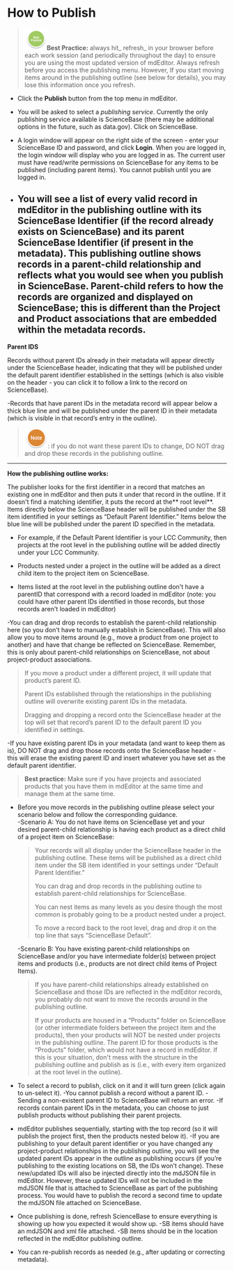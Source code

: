 # How to Publish

> ![](/assets/BestPracticeSmall.png)**Best Practice:** always hit_ refresh_ in your browser before each work session \(and periodically throughout the day\) to ensure you are using the most updated version of mdEditor. Always refresh before you access the publishing menu. However, If you start moving items around in the publishing outline \(see below for details\), you may lose this information once you refresh.



* Click the **Publish** button from the top menu in mdEditor.

* You will be asked to select a _publishing service_. Currently the only publishing service available is ScienceBase \(there may be additional options in the future, such as data.gov\). Click on ScienceBase.

* A login window will appear on the right side of the screen - enter your ScienceBase ID and password, and click **Login**. When you are logged in, the login window will display who you are logged in as. The current user must have read/write permissions on ScienceBase for any items to be published \(including parent items\). You cannot publish until you are logged in.                             

* You will see a list of every valid record in mdEditor in the publishing outline with its ScienceBase Identifier \(if the record already exists on ScienceBase\) and its parent ScienceBase Identifier \(if present in the metadata\). This publishing outline shows records in a parent-child relationship and reflects what you would see when you publish in ScienceBase. Parent-child refers to how the records are organized and displayed on ScienceBase; this is different than the Project and Product associations that are embedded within the metadata records. 
  ---

**Parent IDS**

Records without parent IDs already in their metadata will appear directly under the ScienceBase header, indicating that they will be published under the default parent identifier established in the settings \(which is also visible on the header - you can click it to follow a link to the record on ScienceBase\).

-Records that have parent IDs in the metadata record will appear below a thick blue line and will be published under the parent ID in their metadata \(which is visible in that record’s entry in the outline\). 

> ![](/assets/NoteSmall.png): if you do not want these parent IDs to change, DO NOT drag and drop these records in the publishing outline.

---

**How the publishing outline works:**

  
The publisher looks for the first identifier in a record that matches an existing one in mdEditor and then puts it under that record in the outline. If it doesn't find a matching identifier, it puts the record at the** root level**. Items directly below the ScienceBase header will be published under the SB item identified in your settings as “Default Parent Identifier.” Items below the blue line will be published under the parent ID specified in the metadata.

* For example, if the Default Parent Identifier is your LCC Community, then projects at the root level in the publishing outline will be added directly under your LCC Community.

* Products nested under a project in the outline will be added as a direct child item to the project item on ScienceBase.

* Items listed at the root level in the publishing outline don't have a parentID that correspond with a record loaded in mdEditor \(note: you could have other parent IDs identified in those records, but those records aren't loaded in mdEditor\)

-You can drag and drop records to establish the parent-child relationship here \(so you don’t have to manually establish in ScienceBase\). This will also allow you to move items around \(e.g., move a product from one project to another\) and have that change be reflected on ScienceBase. Remember, this is only about parent-child relationships on ScienceBase, not about project-product associations.

> If you move a product under a different project, it will update that product’s parent ID.
>
> Parent IDs established through the relationships in the publishing outline will overwrite existing parent IDs in the metadata.
>
> Dragging and dropping a record onto the ScienceBase header at the top will set that record’s parent ID to the default parent ID you identified in settings.

-If you have existing parent IDs in your metadata \(and want to keep them as is\), DO NOT drag and drop those records onto the ScienceBase header - this will erase the existing parent ID and insert whatever you have set as the default parent identifier.

> **Best practice:** Make sure if you have projects and associated products that you have them in mdEditor at the same time and manage them at the same time.

* Before you move records in the publishing outline please select your scenario below and follow the corresponding guidance.  
  -Scenario A: You do not have items on ScienceBase yet and your desired parent-child relationship is having each product as a direct child of a project item on ScienceBase:

  > Your records will all display under the ScienceBase header in the publishing outline. These items will be published as a direct child item under the SB item identified in your settings under “Default Parent Identifier.”
  >
  > You can drag and drop records in the publishing outline to establish parent-child relationships for ScienceBase.
  >
  > You can nest items as many levels as you desire though the most common is probably going to be a product nested under a project.
  >
  > To move a record back to the root level, drag and drop it on the top line that says “ScienceBase Default”.

  -Scenario B: You have existing parent-child relationships on ScienceBase and/or you have intermediate folder\(s\) between project items and products \(i.e., products are not direct child items of Project Items\).

  > If you have parent-child relationships already established on ScienceBase and those IDs are reflected in the mdEditor records, you probably do not want to move the records around in the publishing outline.
  >
  > If your products are housed in a “Products” folder on ScienceBase \(or other intermediate folders between the project item and the products\), then your products will NOT be nested under projects in the publishing outline. The parent ID for those products is the “Products” folder, which would not have a record in mdEditor. If this is your situation, don't mess with the structure in the publishing outline and publish as is \(i.e., with every item organized at the root level in the outline\).

* To select a record to publish, click on it and it will turn green \(click again to un-select it\). 
  -You cannot publish a record without a parent ID.
  -Sending a non-existent parent ID to ScienceBase will return an error.
  -If records contain parent IDs in the metadata, you can choose to just publish products without publishing their parent projects.
* mdEditor publishes sequentially, starting with the top record \(so it will publish the project first, then the products nested below it\). 
  -If you are publishing to your default parent identifier or you have changed any project-product relationships in the publishing outline, you will see the updated parent IDs appear in the outline as publishing occurs \(if you’re publishing to the existing locations on SB, the IDs won’t change\). These new/updated IDs will also be injected directly into the mdJSON file in mdEditor. However, these updated IDs will not be included in the mdJSON file that is attached to ScienceBase as part of the publishing process. You would have to publish the record a second time to update the mdJSON file attached on ScienceBase.
* Once publishing is done, refresh ScienceBase to ensure everything is showing up how you expected it would show up.
  -SB items should have an mdJSON and xml file attached.
  -SB items should be in the location reflected in the mdEditor publishing outline.
* You can re-publish records as needed \(e.g., after updating or correcting metadata\).



